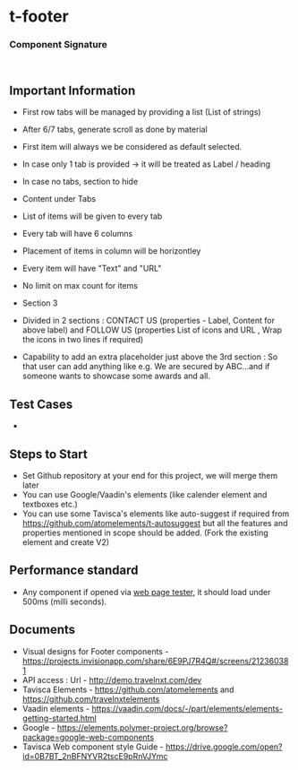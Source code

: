 # t-footer

### Component Signature

```html



```

## Important Information

- First row tabs will be managed by providing a list (List of strings)
- After 6/7 tabs, generate scroll as done by material
- First item will always we be considered as default selected.
- In case only 1 tab is provided -> it will be treated as Label / heading
- In case no tabs, section to hide

- Content under Tabs
- List of items will be given to every tab
- Every tab will have 6 columns
- Placement of items in column will be horizontley
- Every item will have "Text" and "URL"
- No limit on max count for items

- Section 3
- Divided in 2 sections : CONTACT US (properties - Label, Content for above label) and FOLLOW US (properties List of icons and URL , Wrap the icons in two lines if required)

- Capability to add an extra placeholder just above the 3rd section : So that user can add anything like e.g. We are secured by ABC...and if someone wants to showcase some awards and all.



## Test Cases

- 

## Steps to Start
- Set Github repository at your end for this project, we will merge them later
- You can use Google/Vaadin's elements (like calender element and textboxes etc.)
- You can use some Tavisca's elements like auto-suggest if required from https://github.com/atomelements/t-autosuggest but all the features and properties mentioned in scope should be added. (Fork the existing element and create V2)

## Performance standard
- Any component if opened via [web page tester](https://www.webpagetest.org/), it should load under 500ms (milli seconds).

## Documents
- Visual designs for Footer components - https://projects.invisionapp.com/share/6E9PJ7R4Q#/screens/212360381
- API access : Url - http://demo.travelnxt.com/dev
- Tavisca Elements - https://github.com/atomelements and https://github.com/travelnxtelements
- Vaadin elements - https://vaadin.com/docs/-/part/elements/elements-getting-started.html
- Google - https://elements.polymer-project.org/browse?package=google-web-components
- Tavisca Web component style Guide - https://drive.google.com/open?id=0B7BT_2nBFNYVR2tscE9pRnVJYmc
